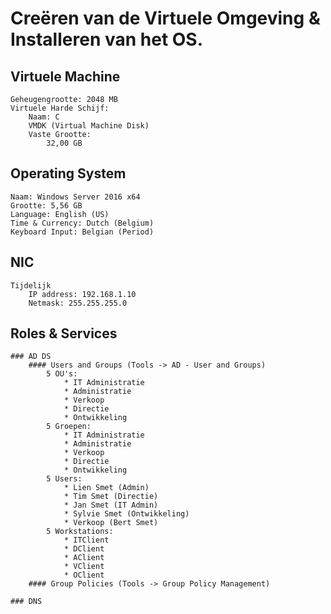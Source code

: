 # Creëren van de Virtuele Omgeving & Installeren van het OS.
## Virtuele Machine
	Geheugengrootte: 2048 MB
	Virtuele Harde Schijf:
		Naam: C
		VMDK (Virtual Machine Disk)
		Vaste Grootte:
			32,00 GB
## Operating System
	Naam: Windows Server 2016 x64
	Grootte: 5,56 GB
	Language: English (US)
	Time & Currency: Dutch (Belgium)
	Keyboard Input: Belgian (Period)
## NIC
	Tijdelijk
		IP address: 192.168.1.10
		Netmask: 255.255.255.0
## Roles & Services
	### AD DS
		#### Users and Groups (Tools -> AD - User and Groups)
			5 OU's:
				* IT Administratie
				* Administratie
				* Verkoop
				* Directie
				* Ontwikkeling
			5 Groepen:
				* IT Administratie
				* Administratie
				* Verkoop
				* Directie
				* Ontwikkeling
			5 Users:
				* Lien Smet (Admin)
				* Tim Smet (Directie)
				* Jan Smet (IT Admin)
				* Sylvie Smet (Ontwikkeling)
				* Verkoop (Bert Smet)
			5 Workstations:
				* ITClient
				* DClient
				* AClient
				* VClient
				* OClient
		#### Group Policies (Tools -> Group Policy Management)

	### DNS

